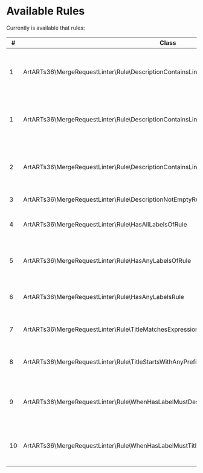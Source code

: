 # Available Rules

Currently is available that rules:

| # | Class | Description |
| ------------ | ------------ | ------------ |
| 1 | ArtARTs36\MergeRequestLinter\Rule\DescriptionContainsLinkOfAnyDomainsRule | Merge Request must contains links of any {domains}. |
| 1 | ArtARTs36\MergeRequestLinter\Rule\DescriptionContainsLinkOfAnyDomainsRule | Merge Request must contains links of any {domains}. |
| 2 | ArtARTs36\MergeRequestLinter\Rule\DescriptionContainsLinksOfAllDomainsRule | Merge Request must contains links of all {domains}. |
| 3 | ArtARTs36\MergeRequestLinter\Rule\DescriptionNotEmptyRule | Description must fill. |
| 4 | ArtARTs36\MergeRequestLinter\Rule\HasAllLabelsOfRule | Merge Request must have all {labels} |
| 5 | ArtARTs36\MergeRequestLinter\Rule\HasAnyLabelsOfRule | Merge Request must have any {labels}. |
| 6 | ArtARTs36\MergeRequestLinter\Rule\HasAnyLabelsRule | Merge Request must have any labels. |
| 7 | ArtARTs36\MergeRequestLinter\Rule\TitleMatchesExpressionRule | Title must matches expression: {regex} |
| 8 | ArtARTs36\MergeRequestLinter\Rule\TitleStartsWithAnyPrefixRule | Title must starts with any {prefixes} |
| 9 | ArtARTs36\MergeRequestLinter\Rule\WhenHasLabelMustDescriptionContainsLinkOfAnyDomainsRule | When has label must description contains link of any {domains}. |
| 10 | ArtARTs36\MergeRequestLinter\Rule\WhenHasLabelMustTitleStartsWithRule | When has label must title starts with {prefix}. |